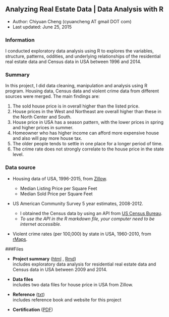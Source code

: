 ## Analyzing Real Estate Data | Data Analysis with R

- Author:  Chiyuan Cheng (cyuancheng AT gmail DOT com) 
- Last updated: June 25, 2015

### Information

I conducted exploratory data analysis using R to explores the variables, structure, patterns, oddities, and underlying relationships of the residential real estate data  and Census data in USA between 1996 and 2014. 


### Summary

In this project, I did data cleaning, manipulation and analysis using R program. Housing data, Census data and violent crime data from different sources were merged. The main findings are:

1. The sold house price is in overall higher than the listed price.
2. House prices in the West and Northeast are overall higher than these in the North Center and South.
3. House price in USA has a season pattern, with the lower prices in spring and higher prices in summer.
4. Homeowner who has higher income can afford more expensive house and also will pay more house tax.
5. The older people tends to settle in one place for a longer period of time.
6. The crime rate does not strongly correlate to the house price in the state level.

### Data source

- Housing data of USA, 1996-2015, from [Zillow](http://www.zillow.com/research/data/).
    + Median Listing Price per Square Feet
    + Median Sold Price per Square Feet

- US American Community Survey 5 year estimates, 2008-2012.
    + I obtained the Census data by using an API from [US Census Bureau](http://api.census.gov/data/key_signup.html).
    + *To use the API in the R markdown file, your computer need to be internet accessible.*

- Violent crime rates (per 100,000) by state in USA, 1960-2010, from [rMaps](https://github.com/ramnathv/rMaps/tree/master/data). 

###Files

- **Project summary**  ([html](http://rpubs.com/cyuancheng/ZillowHousing) , [Rmd](Project3_RealEstateDataAnalsis.Rmd))   
	includes exploratory data analysis for  residential real estate data  and Census data in USA between 2009 and 2014. 

- **Data files**  
	includes two data files for house price in USA from Zillow.

- **Reference** ([txt](reference.txt))  
	includes reference book and website for this project

- **Certification** ([PDF](certificate-3.pdf))





